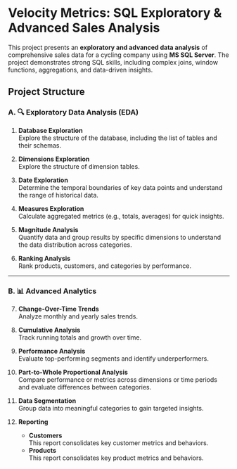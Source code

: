 # Velocity Metrics: SQL Exploratory & Advanced Sales Analysis

This project presents an **exploratory and advanced data analysis** of comprehensive sales data for a cycling company using **MS SQL Server**. The project demonstrates strong SQL skills, including complex joins, window functions, aggregations, and data-driven insights.

## Project Structure

### A. 🔍 **Exploratory Data Analysis (EDA)**

1. **Database Exploration**  
   Explore the structure of the database, including the list of tables and their schemas.
   
2. **Dimensions Exploration**  
   Explore the structure of dimension tables.
   
3. **Date Exploration**  
   Determine the temporal boundaries of key data points and understand the range of historical data.
   
4. **Measures Exploration**  
   Calculate aggregated metrics (e.g., totals, averages) for quick insights.
   
5. **Magnitude Analysis**  
   Quantify data and group results by specific dimensions to understand the data distribution across categories.
   
6. **Ranking Analysis**  
   Rank products, customers, and categories by performance.

---

### B. 📊 **Advanced Analytics**

7. **Change-Over-Time Trends**  
   Analyze monthly and yearly sales trends.
   
8. **Cumulative Analysis**  
   Track running totals and growth over time.
   
9. **Performance Analysis**  
   Evaluate top-performing segments and identify underperformers.
   
10. **Part-to-Whole Proportional Analysis**  
   Compare performance or metrics across dimensions or time periods and evaluate differences between categories.
   
11. **Data Segmentation**  
   Group data into meaningful categories to gain targeted insights.
   
12. **Reporting**
    - **Customers**  
      This report consolidates key customer metrics and behaviors.
    - **Products**  
      This report consolidates key product metrics and behaviors.
